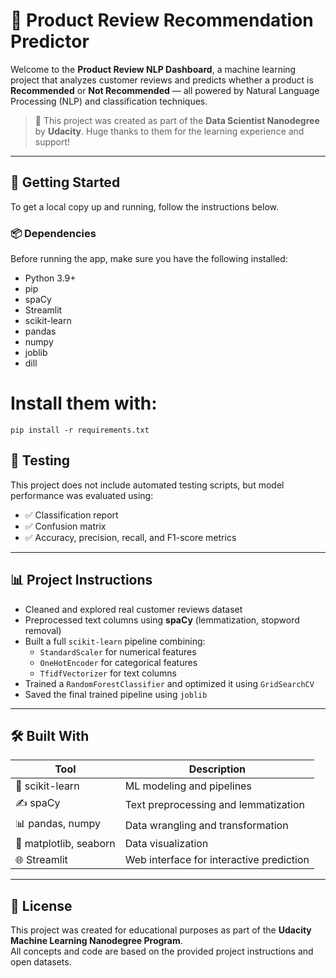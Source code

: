 # 🌟 Product Review Recommendation Predictor

Welcome to the **Product Review NLP Dashboard**, a machine learning project that analyzes customer reviews and predicts whether a product is **Recommended** or **Not Recommended** — all powered by Natural Language Processing (NLP) and classification techniques.

> 🧠 This project was created as part of the **Data Scientist Nanodegree** by **Udacity**. Huge thanks to them for the learning experience and support!

---

## 🚀 Getting Started

To get a local copy up and running, follow the instructions below.

### 📦 Dependencies

Before running the app, make sure you have the following installed:

- Python 3.9+
- pip
- spaCy
- Streamlit
- scikit-learn
- pandas
- numpy
- joblib
- dill
  
# Install them with:
```
pip install -r requirements.txt
```

## 🧪 Testing

This project does not include automated testing scripts, but model performance was evaluated using:

- ✅ Classification report  
- ✅ Confusion matrix  
- ✅ Accuracy, precision, recall, and F1-score metrics  

---

## 📊 Project Instructions

- Cleaned and explored real customer reviews dataset  
- Preprocessed text columns using **spaCy** (lemmatization, stopword removal)  
- Built a full `scikit-learn` pipeline combining:
  - `StandardScaler` for numerical features  
  - `OneHotEncoder` for categorical features  
  - `TfidfVectorizer` for text columns  
- Trained a `RandomForestClassifier` and optimized it using `GridSearchCV`  
- Saved the final trained pipeline using `joblib`  

---

## 🛠 Built With

| Tool        | Description                              |
|-------------|------------------------------------------|
| 🧠 scikit-learn | ML modeling and pipelines              |
| ✍️ spaCy        | Text preprocessing and lemmatization   |
| 📊 pandas, numpy | Data wrangling and transformation     |
| 🎨 matplotlib, seaborn | Data visualization             |
| 🌐 Streamlit    | Web interface for interactive prediction |

---

## 📜 License

This project was created for educational purposes as part of the **Udacity Machine Learning Nanodegree Program**.  
All concepts and code are based on the provided project instructions and open datasets.


